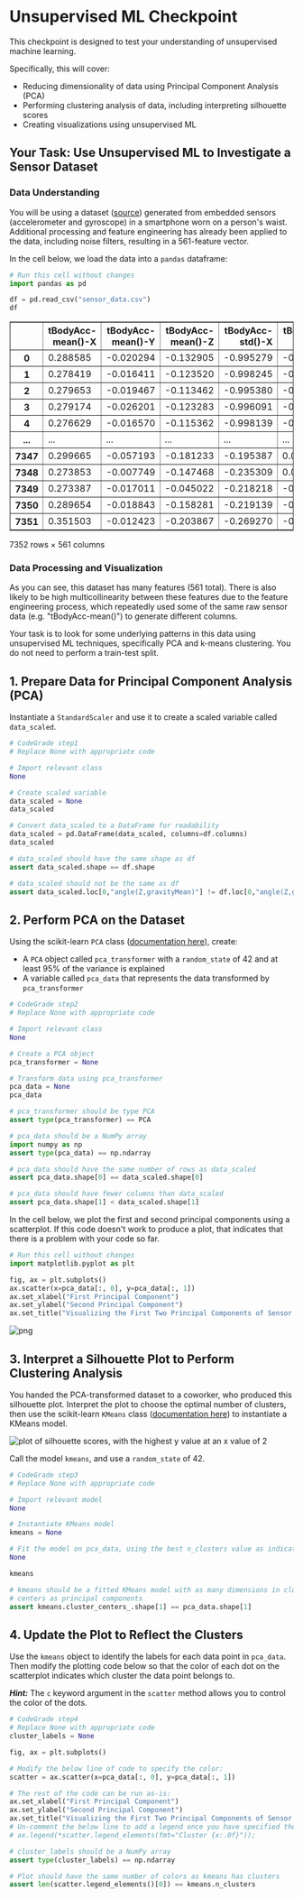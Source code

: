 # Unsupervised ML Checkpoint

This checkpoint is designed to test your understanding of unsupervised machine learning.

Specifically, this will cover:

* Reducing dimensionality of data using Principal Component Analysis (PCA)
* Performing clustering analysis of data, including interpreting silhouette scores
* Creating visualizations using unsupervised ML

## Your Task: Use Unsupervised ML to Investigate a Sensor Dataset

### Data Understanding

You will be using a dataset ([source](https://archive.ics.uci.edu/ml/datasets/Human+Activity+Recognition+Using+Smartphones)) generated from embedded sensors (accelerometer and gyroscope) in a smartphone worn on a person's waist. Additional processing and feature engineering has already been applied to the data, including noise filters, resulting in a 561-feature vector.

In the cell below, we load the data into a `pandas` dataframe:


```python
# Run this cell without changes
import pandas as pd

df = pd.read_csv("sensor_data.csv")
df
```




<div>
<style scoped>
    .dataframe tbody tr th:only-of-type {
        vertical-align: middle;
    }

    .dataframe tbody tr th {
        vertical-align: top;
    }

    .dataframe thead th {
        text-align: right;
    }
</style>
<table border="1" class="dataframe">
  <thead>
    <tr style="text-align: right;">
      <th></th>
      <th>tBodyAcc-mean()-X</th>
      <th>tBodyAcc-mean()-Y</th>
      <th>tBodyAcc-mean()-Z</th>
      <th>tBodyAcc-std()-X</th>
      <th>tBodyAcc-std()-Y</th>
      <th>tBodyAcc-std()-Z</th>
      <th>tBodyAcc-mad()-X</th>
      <th>tBodyAcc-mad()-Y</th>
      <th>tBodyAcc-mad()-Z</th>
      <th>tBodyAcc-max()-X</th>
      <th>...</th>
      <th>fBodyBodyGyroJerkMag-meanFreq()</th>
      <th>fBodyBodyGyroJerkMag-skewness()</th>
      <th>fBodyBodyGyroJerkMag-kurtosis()</th>
      <th>angle(tBodyAccMean,gravity)</th>
      <th>angle(tBodyAccJerkMean),gravityMean)</th>
      <th>angle(tBodyGyroMean,gravityMean)</th>
      <th>angle(tBodyGyroJerkMean,gravityMean)</th>
      <th>angle(X,gravityMean)</th>
      <th>angle(Y,gravityMean)</th>
      <th>angle(Z,gravityMean)</th>
    </tr>
  </thead>
  <tbody>
    <tr>
      <th>0</th>
      <td>0.288585</td>
      <td>-0.020294</td>
      <td>-0.132905</td>
      <td>-0.995279</td>
      <td>-0.983111</td>
      <td>-0.913526</td>
      <td>-0.995112</td>
      <td>-0.983185</td>
      <td>-0.923527</td>
      <td>-0.934724</td>
      <td>...</td>
      <td>-0.074323</td>
      <td>-0.298676</td>
      <td>-0.710304</td>
      <td>-0.112754</td>
      <td>0.030400</td>
      <td>-0.464761</td>
      <td>-0.018446</td>
      <td>-0.841247</td>
      <td>0.179941</td>
      <td>-0.058627</td>
    </tr>
    <tr>
      <th>1</th>
      <td>0.278419</td>
      <td>-0.016411</td>
      <td>-0.123520</td>
      <td>-0.998245</td>
      <td>-0.975300</td>
      <td>-0.960322</td>
      <td>-0.998807</td>
      <td>-0.974914</td>
      <td>-0.957686</td>
      <td>-0.943068</td>
      <td>...</td>
      <td>0.158075</td>
      <td>-0.595051</td>
      <td>-0.861499</td>
      <td>0.053477</td>
      <td>-0.007435</td>
      <td>-0.732626</td>
      <td>0.703511</td>
      <td>-0.844788</td>
      <td>0.180289</td>
      <td>-0.054317</td>
    </tr>
    <tr>
      <th>2</th>
      <td>0.279653</td>
      <td>-0.019467</td>
      <td>-0.113462</td>
      <td>-0.995380</td>
      <td>-0.967187</td>
      <td>-0.978944</td>
      <td>-0.996520</td>
      <td>-0.963668</td>
      <td>-0.977469</td>
      <td>-0.938692</td>
      <td>...</td>
      <td>0.414503</td>
      <td>-0.390748</td>
      <td>-0.760104</td>
      <td>-0.118559</td>
      <td>0.177899</td>
      <td>0.100699</td>
      <td>0.808529</td>
      <td>-0.848933</td>
      <td>0.180637</td>
      <td>-0.049118</td>
    </tr>
    <tr>
      <th>3</th>
      <td>0.279174</td>
      <td>-0.026201</td>
      <td>-0.123283</td>
      <td>-0.996091</td>
      <td>-0.983403</td>
      <td>-0.990675</td>
      <td>-0.997099</td>
      <td>-0.982750</td>
      <td>-0.989302</td>
      <td>-0.938692</td>
      <td>...</td>
      <td>0.404573</td>
      <td>-0.117290</td>
      <td>-0.482845</td>
      <td>-0.036788</td>
      <td>-0.012892</td>
      <td>0.640011</td>
      <td>-0.485366</td>
      <td>-0.848649</td>
      <td>0.181935</td>
      <td>-0.047663</td>
    </tr>
    <tr>
      <th>4</th>
      <td>0.276629</td>
      <td>-0.016570</td>
      <td>-0.115362</td>
      <td>-0.998139</td>
      <td>-0.980817</td>
      <td>-0.990482</td>
      <td>-0.998321</td>
      <td>-0.979672</td>
      <td>-0.990441</td>
      <td>-0.942469</td>
      <td>...</td>
      <td>0.087753</td>
      <td>-0.351471</td>
      <td>-0.699205</td>
      <td>0.123320</td>
      <td>0.122542</td>
      <td>0.693578</td>
      <td>-0.615971</td>
      <td>-0.847865</td>
      <td>0.185151</td>
      <td>-0.043892</td>
    </tr>
    <tr>
      <th>...</th>
      <td>...</td>
      <td>...</td>
      <td>...</td>
      <td>...</td>
      <td>...</td>
      <td>...</td>
      <td>...</td>
      <td>...</td>
      <td>...</td>
      <td>...</td>
      <td>...</td>
      <td>...</td>
      <td>...</td>
      <td>...</td>
      <td>...</td>
      <td>...</td>
      <td>...</td>
      <td>...</td>
      <td>...</td>
      <td>...</td>
      <td>...</td>
    </tr>
    <tr>
      <th>7347</th>
      <td>0.299665</td>
      <td>-0.057193</td>
      <td>-0.181233</td>
      <td>-0.195387</td>
      <td>0.039905</td>
      <td>0.077078</td>
      <td>-0.282301</td>
      <td>0.043616</td>
      <td>0.060410</td>
      <td>0.210795</td>
      <td>...</td>
      <td>-0.070157</td>
      <td>-0.588433</td>
      <td>-0.880324</td>
      <td>-0.190437</td>
      <td>0.829718</td>
      <td>0.206972</td>
      <td>-0.425619</td>
      <td>-0.791883</td>
      <td>0.238604</td>
      <td>0.049819</td>
    </tr>
    <tr>
      <th>7348</th>
      <td>0.273853</td>
      <td>-0.007749</td>
      <td>-0.147468</td>
      <td>-0.235309</td>
      <td>0.004816</td>
      <td>0.059280</td>
      <td>-0.322552</td>
      <td>-0.029456</td>
      <td>0.080585</td>
      <td>0.117440</td>
      <td>...</td>
      <td>0.165259</td>
      <td>-0.390738</td>
      <td>-0.680744</td>
      <td>0.064907</td>
      <td>0.875679</td>
      <td>-0.879033</td>
      <td>0.400219</td>
      <td>-0.771840</td>
      <td>0.252676</td>
      <td>0.050053</td>
    </tr>
    <tr>
      <th>7349</th>
      <td>0.273387</td>
      <td>-0.017011</td>
      <td>-0.045022</td>
      <td>-0.218218</td>
      <td>-0.103822</td>
      <td>0.274533</td>
      <td>-0.304515</td>
      <td>-0.098913</td>
      <td>0.332584</td>
      <td>0.043999</td>
      <td>...</td>
      <td>0.195034</td>
      <td>0.025145</td>
      <td>-0.304029</td>
      <td>0.052806</td>
      <td>-0.266724</td>
      <td>0.864404</td>
      <td>0.701169</td>
      <td>-0.779133</td>
      <td>0.249145</td>
      <td>0.040811</td>
    </tr>
    <tr>
      <th>7350</th>
      <td>0.289654</td>
      <td>-0.018843</td>
      <td>-0.158281</td>
      <td>-0.219139</td>
      <td>-0.111412</td>
      <td>0.268893</td>
      <td>-0.310487</td>
      <td>-0.068200</td>
      <td>0.319473</td>
      <td>0.101702</td>
      <td>...</td>
      <td>0.013865</td>
      <td>0.063907</td>
      <td>-0.344314</td>
      <td>-0.101360</td>
      <td>0.700740</td>
      <td>0.936674</td>
      <td>-0.589479</td>
      <td>-0.785181</td>
      <td>0.246432</td>
      <td>0.025339</td>
    </tr>
    <tr>
      <th>7351</th>
      <td>0.351503</td>
      <td>-0.012423</td>
      <td>-0.203867</td>
      <td>-0.269270</td>
      <td>-0.087212</td>
      <td>0.177404</td>
      <td>-0.377404</td>
      <td>-0.038678</td>
      <td>0.229430</td>
      <td>0.269013</td>
      <td>...</td>
      <td>-0.058402</td>
      <td>-0.387052</td>
      <td>-0.740738</td>
      <td>-0.280088</td>
      <td>-0.007739</td>
      <td>-0.056088</td>
      <td>-0.616956</td>
      <td>-0.783267</td>
      <td>0.246809</td>
      <td>0.036695</td>
    </tr>
  </tbody>
</table>
<p>7352 rows × 561 columns</p>
</div>



### Data Processing and Visualization

As you can see, this dataset has many features (561 total). There is also likely to be high multicollinearity between these features due to the feature engineering process, which repeatedly used some of the same raw sensor data (e.g. "tBodyAcc-mean()") to generate different columns.

Your task is to look for some underlying patterns in this data using unsupervised ML techniques, specifically PCA and k-means clustering. You do not need to perform a train-test split.

## 1. Prepare Data for Principal Component Analysis (PCA)

Instantiate a `StandardScaler` and use it to create a scaled variable called `data_scaled`.


```python
# CodeGrade step1
# Replace None with appropriate code

# Import relevant class
None

# Create scaled variable
data_scaled = None
data_scaled

# Convert data_scaled to a DataFrame for readability
data_scaled = pd.DataFrame(data_scaled, columns=df.columns)
data_scaled
```


```python
# data_scaled should have the same shape as df
assert data_scaled.shape == df.shape

# data_scaled should not be the same as df
assert data_scaled.loc[0,"angle(Z,gravityMean)"] != df.loc[0,"angle(Z,gravityMean)"]
```

## 2. Perform PCA on the Dataset

Using the scikit-learn `PCA` class ([documentation here](https://scikit-learn.org/stable/modules/generated/sklearn.decomposition.PCA.html)), create:

* A `PCA` object called `pca_transformer` with a `random_state` of 42 and at least 95% of the variance is explained
* A variable called `pca_data` that represents the data transformed by `pca_transformer`


```python
# CodeGrade step2
# Replace None with appropriate code

# Import relevant class
None

# Create a PCA object
pca_transformer = None

# Transform data using pca_transformer
pca_data = None
pca_data
```


```python
# pca_transformer should be type PCA
assert type(pca_transformer) == PCA
```


```python
# pca_data should be a NumPy array
import numpy as np
assert type(pca_data) == np.ndarray

# pca_data should have the same number of rows as data_scaled
assert pca_data.shape[0] == data_scaled.shape[0]

# pca_data should have fewer columns than data_scaled
assert pca_data.shape[1] < data_scaled.shape[1]
```

In the cell below, we plot the first and second principal components using a scatterplot. If this code doesn't work to produce a plot, that indicates that there is a problem with your code so far.


```python
# Run this cell without changes
import matplotlib.pyplot as plt

fig, ax = plt.subplots()
ax.scatter(x=pca_data[:, 0], y=pca_data[:, 1])
ax.set_xlabel("First Principal Component")
ax.set_ylabel("Second Principal Component")
ax.set_title("Visualizing the First Two Principal Components of Sensor Data");
```


    
![png](index_files/index_11_0.png)
    


## 3. Interpret a Silhouette Plot to Perform Clustering Analysis

You handed the PCA-transformed dataset to a coworker, who produced this silhouette plot. Interpret the plot to choose the optimal number of clusters, then use the scikit-learn `KMeans` class ([documentation here](https://scikit-learn.org/stable/modules/generated/sklearn.cluster.KMeans.html)) to instantiate a KMeans model.

<!-- 
k_values = range(2,21)
silhouette_scores = [0.41540858143541637,
 0.3438069022316109,
 0.1775373667655337,
 0.1425018071505172,
 0.12365576879282861,
 0.11917044787937144,
 0.09524343091496036,
 0.09155853204663812,
 0.09410174137993227,
 0.09335504033772586,
 0.09386447654377134,
 0.09518329181757086,
 0.0864125952331548,
 0.08622712573000349,
 0.08350384589108541,
 0.07589314716366936,
 0.06926851258928322,
 0.06980908513512903,
 0.0710121422731501]

fig, ax = plt.subplots(figsize=(10,5))

ax.plot(k_values, silhouette_scores, color="green", marker="s", )
ax.set_xticks(k_values)
ax.set_xlabel("k in KMeans")
ax.set_ylabel("Silhouette Score")
ax.set_title("Silhouette Scores for KMeans Models of Varying K Values");
-->

![plot of silhouette scores, with the highest y value at an x value of 2](silhouette_score_plot.png)

Call the model `kmeans`, and use a `random_state` of 42.


```python
# CodeGrade step3
# Replace None with appropriate code

# Import relevant model
None

# Instantiate KMeans model
kmeans = None

# Fit the model on pca_data, using the best n_clusters value as indicated by the plot above
None

kmeans
```


```python
# kmeans should be a fitted KMeans model with as many dimensions in cluster
# centers as principal components
assert kmeans.cluster_centers_.shape[1] == pca_data.shape[1]
```

## 4. Update the Plot to Reflect the Clusters

Use the `kmeans` object to identify the labels for each data point in `pca_data`. Then modify the plotting code below so that the color of each dot on the scatterplot indicates which cluster the data point belongs to.

***Hint:*** The `c` keyword argument in the `scatter` method allows you to control the color of the dots.


```python
# CodeGrade step4
# Replace None with appropriate code
cluster_labels = None

fig, ax = plt.subplots()

# Modify the below line of code to specify the color:
scatter = ax.scatter(x=pca_data[:, 0], y=pca_data[:, 1])

# The rest of the code can be run as-is:
ax.set_xlabel("First Principal Component")
ax.set_ylabel("Second Principal Component")
ax.set_title("Visualizing the First Two Principal Components of Sensor Data")
# Un-comment the below line to add a legend once you have specified the color
# ax.legend(*scatter.legend_elements(fmt="Cluster {x:.0f}"));
```


```python
# cluster_labels should be a NumPy array
assert type(cluster_labels) == np.ndarray
```


```python
# Plot should have the same number of colors as kmeans has clusters
assert len(scatter.legend_elements()[0]) == kmeans.n_clusters
```


```python

```
